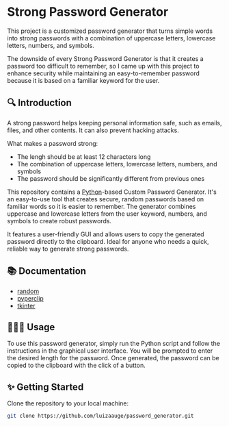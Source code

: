 # Strong Password Generator

This project is a customized password generator that turns simple words into strong passwords with a combination of uppercase letters, lowercase letters, numbers, and symbols.

The downside of every Strong Password Generator is that it creates a password too difficult to remember, so I came up with this project to enhance security while maintaining an easy-to-remember password because it is based on a familiar keyword for the user.

## 🔍 Introduction

A strong password helps keeping personal information safe, such as emails, files, and other contents. It can also prevent hacking attacks. 

What makes a password strong:
- The lengh should be at least 12 characters long 
- The combination of uppercase letters, lowercase letters, numbers, and symbols 
- The password should be significantly different from previous ones

This repository contains a [Python](https://www.python.org/)-based Custom Password Generator. 
It's an easy-to-use tool that creates secure, random passwords based on familiar words so it is easier to remember. 
The generator combines uppercase and lowercase letters from the user keyword, numbers, and symbols to create robust passwords. 

It features a user-friendly GUI and allows users to copy the generated password directly to the clipboard. Ideal for anyone who needs a quick, reliable way to generate strong passwords.


## 📚 Documentation


- [random](https://docs.python.org/3/library/random.html)
- [pyperclip](https://pyperclip.readthedocs.io/en/latest/)
- [tkinter](https://docs.python.org/3/library/tkinter.html#module-tkinter)

## 👩🏻‍💻 Usage

To use this password generator, simply run the Python script and follow the instructions in the graphical user interface. You will be prompted to enter the desired length for the password. Once generated, the password can be copied to the clipboard with the click of a button.

## ✨ Getting Started
Clone the repository to your local machine:
```bash
git clone https://github.com/luizaauge/password_generator.git